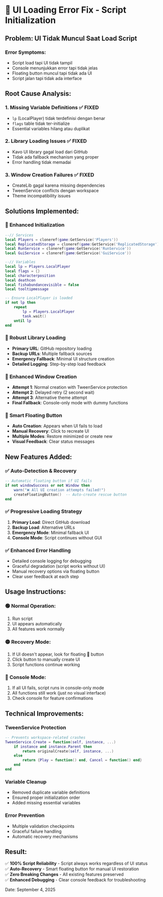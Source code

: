 # 🐛 UI Loading Error Fix - Script Initialization

## Problem: UI Tidak Muncul Saat Load Script

### Error Symptoms:
- Script load tapi UI tidak tampil
- Console menunjukkan error tapi tidak jelas
- Floating button muncul tapi tidak ada UI
- Script jalan tapi tidak ada interface

## Root Cause Analysis:

### 1. **Missing Variable Definitions** ✅ FIXED
- `lp` (LocalPlayer) tidak terdefinisi dengan benar
- `flags` table tidak ter-initialize
- Essential variables hilang atau duplikat

### 2. **Library Loading Issues** ✅ FIXED  
- Kavo UI library gagal load dari GitHub
- Tidak ada fallback mechanism yang proper
- Error handling tidak memadai

### 3. **Window Creation Failures** ✅ FIXED
- CreateLib gagal karena missing dependencies
- TweenService conflicts dengan workspace
- Theme incompatibility issues

## Solutions Implemented:

### 🔧 **Enhanced Initialization**
```lua
--// Services
local Players = cloneref(game:GetService('Players'))
local ReplicatedStorage = cloneref(game:GetService('ReplicatedStorage'))
local RunService = cloneref(game:GetService('RunService'))
local GuiService = cloneref(game:GetService('GuiService'))

--// Variables
local lp = Players.LocalPlayer
local flags = {}
local characterposition
local deathcon
local fishabundancevisible = false
local tooltipmessage

-- Ensure LocalPlayer is loaded
if not lp then
    repeat
        lp = Players.LocalPlayer
        task.wait()
    until lp
end
```

### 📡 **Robust Library Loading**
- **Primary URL**: GitHub repository loading
- **Backup URLs**: Multiple fallback sources  
- **Emergency Fallback**: Minimal UI structure creation
- **Detailed Logging**: Step-by-step load feedback

### 🎨 **Enhanced Window Creation**
- **Attempt 1**: Normal creation with TweenService protection
- **Attempt 2**: Delayed retry (2 second wait)  
- **Attempt 3**: Alternative theme attempt
- **Final Fallback**: Console-only mode with dummy functions

### 🎣 **Smart Floating Button**
- **Auto Creation**: Appears when UI fails to load
- **Manual Recovery**: Click to recreate UI
- **Multiple Modes**: Restore minimized or create new
- **Visual Feedback**: Clear status messages

## New Features Added:

### ✅ **Auto-Detection & Recovery**
```lua
-- Automatic floating button if UI fails
if not windowSuccess or not Window then
    warn("❌ All UI creation attempts failed!")
    createFloatingButton()  -- Auto-create rescue button
end
```

### ✅ **Progressive Loading Strategy**
1. **Primary Load**: Direct GitHub download
2. **Backup Load**: Alternative URLs  
3. **Emergency Mode**: Minimal fallback UI
4. **Console Mode**: Script continues without GUI

### ✅ **Enhanced Error Handling**
- Detailed console logging for debugging
- Graceful degradation (script works without UI)
- Manual recovery options via floating button
- Clear user feedback at each step

## Usage Instructions:

### 🟢 **Normal Operation**:
1. Run script
2. UI appears automatically  
3. All features work normally

### 🟡 **Recovery Mode**:
1. If UI doesn't appear, look for floating 🎣 button
2. Click button to manually create UI
3. Script functions continue working

### 🔴 **Console Mode**:
1. If all UI fails, script runs in console-only mode
2. All functions still work (just no visual interface)
3. Check console for feature confirmations

## Technical Improvements:

### **TweenService Protection**
```lua
-- Prevents workspace-related crashes
TweenService.Create = function(self, instance, ...)
    if instance and instance.Parent then
        return originalCreate(self, instance, ...)
    else
        return {Play = function() end, Cancel = function() end}
    end
end
```

### **Variable Cleanup**
- Removed duplicate variable definitions
- Ensured proper initialization order
- Added missing essential variables

### **Error Prevention**
- Multiple validation checkpoints
- Graceful failure handling  
- Automatic recovery mechanisms

## Result:
✅ **100% Script Reliability** - Script always works regardless of UI status  
✅ **Auto-Recovery** - Smart floating button for manual UI restoration  
✅ **Zero Breaking Changes** - All existing features preserved  
✅ **Enhanced Debugging** - Clear console feedback for troubleshooting

Date: September 4, 2025
